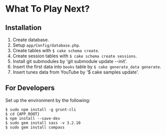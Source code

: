 What To Play Next?
==================

Installation
------------
1. Create database.
1. Setup `app/Config/database.php`.
1. Create tables with `$ cake schema create`.
1. Create session tables with `$ cake schema create sessions`.
1. Install git submodules by 'git submodule update --init'.
1. Insert the first data into `books` table by `$ cake generate_data generate`.
1. Insert tunes data from YouTube by '$ cake samples update'.


For Developers
--------------
Set up the environment by the following:

```
$ sudo npm install -g grunt-cli
$ cd {APP_ROOT}
$ npm install --save-dev
$ sudo gem install sass -v 3.2.10
$ sudo gem install compass
```
